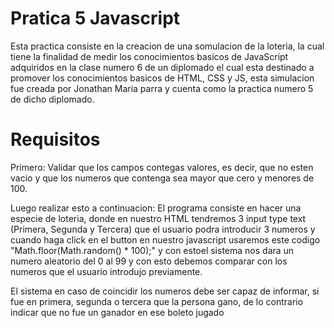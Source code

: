 # Pratica 5 Javascript
Esta practica consiste en la creacion de una somulacion de la loteria, la cual tiene la finalidad de medir los conocimientos basicos de JavaScript adquiridos en la clase numero 6 de un diplomado el cual esta destinado a promover los conocimientos basicos de HTML, CSS y JS, esta simulacion fue creada por Jonathan Maria parra y cuenta como la practica numero 5 de dicho diplomado.

# Requisitos
Primero: Validar que los campos contegas valores, es decir, que no esten vacio y que los numeros que contenga sea mayor que cero y menores de 100.

Luego realizar esto a continuacion:
El programa consiste en hacer una especie de loteria, donde en nuestro HTML tendremos 3 input type text (Primera, Segunda y Tercera) que el usuario podra introducir 3 numeros y cuando haga click en el button en nuestro javascript usaremos este codigo "Math.floor(Math.random() * 100);" y con estoel sistema nos dara un numero aleatorio del 0 al 99 y con esto debemos comparar con los numeros que el usuario introdujo previamente.

El sistema en caso de coincidir los numeros debe ser capaz de informar, si fue en primera, segunda o tercera que la persona gano, de lo contrario indicar que no fue un ganador en ese boleto jugado